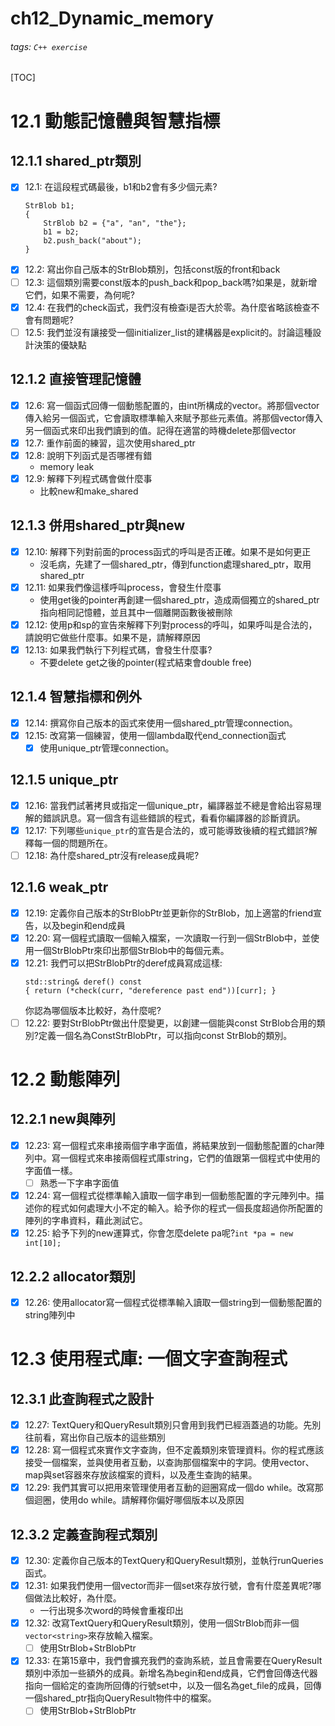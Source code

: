 # ch12_Dynamic_memory
###### tags: `C++ exercise`
[TOC]
# 12.1 動態記憶體與智慧指標
## 12.1.1 shared_ptr類別
- [x] 12.1: 在這段程式碼最後，b1和b2會有多少個元素?
    ```
    StrBlob b1;
    {
        StrBlob b2 = {"a", "an", "the"}; 
        b1 = b2;
        b2.push_back("about");
    }
    ```
- [x] 12.2: 寫出你自己版本的StrBlob類別，包括const版的front和back
- [ ] 12.3: 這個類別需要const版本的push_back和pop_back嗎?如果是，就新增它們，如果不需要，為何呢?
- [x] 12.4: 在我們的check函式，我們沒有檢查i是否大於零。為什麼省略該檢查不會有問題呢?
- [ ] 12.5: 我們並沒有讓接受一個initializer_list的建構器是explicit的。討論這種設計決策的優缺點
## 12.1.2 直接管理記憶體
- [x] 12.6: 寫一個函式回傳一個動態配置的，由int所構成的vector。將那個vector傳入給另一個函式，它會讀取標準輸入來賦予那些元素值。將那個vector傳入另一個函式來印出我們讀到的值。記得在適當的時機delete那個vector
- [x] 12.7: 重作前面的練習，這次使用shared_ptr
- [x] 12.8: 說明下列函式是否哪裡有錯
    - memory leak
- [x] 12.9: 解釋下列程式碼會做什麼事
    - 比較new和make_shared
## 12.1.3 併用shared_ptr與new
- [x] 12.10: 解釋下列對前面的process函式的呼叫是否正確。如果不是如何更正
    - 沒毛病，先建了一個shared_ptr，傳到function處理shared_ptr，取用shared_ptr
- [x] 12.11: 如果我們像這樣呼叫process，會發生什麼事
    - 使用get後的pointer再創建一個shared_ptr，造成兩個獨立的shared_ptr指向相同記憶體，並且其中一個離開函數後被刪除
- [x] 12.12: 使用p和sp的宣告來解釋下列對process的呼叫，如果呼叫是合法的，請說明它做些什麼事。如果不是，請解釋原因
- [x] 12.13: 如果我們執行下列程式碼，會發生什麼事?
    - 不要delete get之後的pointer(程式結束會double free)
## 12.1.4 智慧指標和例外
- [x] 12.14: 撰寫你自己版本的函式來使用一個shared_ptr管理connection。
- [x] 12.15: 改寫第一個練習，使用一個lambda取代end_connection函式
    - [x] 使用unique_ptr管理connection。
## 12.1.5 unique_ptr
- [x] 12.16: 當我們試著拷貝或指定一個unique_ptr，編譯器並不總是會給出容易理解的錯誤訊息。寫一個含有這些錯誤的程式，看看你編譯器的診斷資訊。
- [x] 12.17: 下列哪些`unique_ptr`的宣告是合法的，或可能導致後續的程式錯誤?解釋每一個的問題所在。
- [ ] 12.18: 為什麼shared_ptr沒有release成員呢?
## 12.1.6 weak_ptr
- [x] 12.19: 定義你自己版本的StrBlobPtr並更新你的StrBlob，加上適當的friend宣告，以及begin和end成員
- [x] 12.20: 寫一個程式讀取一個輸入檔案，一次讀取一行到一個StrBlob中，並使用一個StrBlobPtr來印出那個StrBlob中的每個元素。
- [x] 12.21: 我們可以把StrBlobPtr的deref成員寫成這樣:
    ```
    std::string& deref() const
    { return (*check(curr, "dereference past end"))[curr]; }
    ```
    你認為哪個版本比較好，為什麼呢?
- [ ] 12.22: 要對StrBlobPtr做出什麼變更，以創建一個能與const StrBlob合用的類別?定義一個名為ConstStrBlobPtr，可以指向const StrBlob的類別。
# 12.2 動態陣列
## 12.2.1 new與陣列
- [x] 12.23: 寫一個程式來串接兩個字串字面值，將結果放到一個動態配置的char陣列中。寫一個程式來串接兩個程式庫string，它們的值跟第一個程式中使用的字面值一樣。
    - [ ] 熟悉一下字串字面值
- [x] 12.24: 寫一個程式從標準輸入讀取一個字串到一個動態配置的字元陣列中。描述你的程式如何處理大小不定的輸入。給予你的程式一個長度超過你所配置的陣列的字串資料，藉此測試它。
- [x] 12.25: 給予下列的new運算式，你會怎麼delete pa呢?`int *pa = new int[10];`
## 12.2.2 allocator類別
- [x] 12.26: 使用allocator寫一個程式從標準輸入讀取一個string到一個動態配置的string陣列中



# 12.3 使用程式庫: 一個文字查詢程式
## 12.3.1 此查詢程式之設計
- [x] 12.27: TextQuery和QueryResult類別只會用到我們已經涵蓋過的功能。先別往前看，寫出你自己版本的這些類別
- [x] 12.28: 寫一個程式來實作文字查詢，但不定義類別來管理資料。你的程式應該接受一個檔案，並與使用者互動，以查詢那個檔案中的字詞。使用vector、map與set容器來存放該檔案的資料，以及產生查詢的結果。
- [x] 12.29: 我們其實可以把用來管理使用者互動的迴圈寫成一個do while。改寫那個迴圈，使用do while。請解釋你偏好哪個版本以及原因
## 12.3.2 定義查詢程式類別
- [x] 12.30: 定義你自己版本的TextQuery和QueryResult類別，並執行runQueries函式。
- [x] 12.31: 如果我們使用一個vector而非一個set來存放行號，會有什麼差異呢?哪個做法比較好，為什麼。
    - 一行出現多次word的時候會重複印出
- [x] 12.32: 改寫TextQuery和QueryResult類別，使用一個StrBlob而非一個`vector<string>`來存放輸入檔案。
    - [ ] 使用StrBlob+StrBlobPtr
- [x] 12.33: 在第15章中，我們會擴充我們的查詢系統，並且會需要在QueryResult類別中添加一些額外的成員。新增名為begin和end成員，它們會回傳迭代器指向一個給定的查詢所回傳的行號set中，以及一個名為get_file的成員，回傳一個shared_ptr指向QueryResult物件中的檔案。
    - [ ] 使用StrBlob+StrBlobPtr